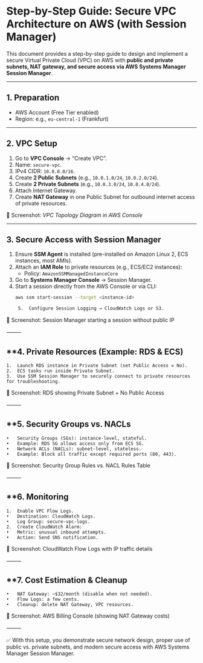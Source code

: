 # Step-by-Step Guide: Secure VPC Architecture on AWS (with Session Manager)

This document provides a step-by-step guide to design and implement a secure Virtual Private Cloud (VPC) on AWS with **public and private subnets, NAT gateway, and secure access via AWS Systems Manager Session Manager**.

---

## **1. Preparation**
- AWS Account (Free Tier enabled)
- Region: e.g., `eu-central-1` (Frankfurt)

---

## **2. VPC Setup**
1. Go to **VPC Console** → “Create VPC”.
2. Name: `secure-vpc`.
3. IPv4 CIDR: `10.0.0.0/16`.
4. Create **2 Public Subnets** (e.g., `10.0.1.0/24`, `10.0.2.0/24`).
5. Create **2 Private Subnets** (e.g., `10.0.3.0/24`, `10.0.4.0/24`).
6. Attach Internet Gateway.
7. Create **NAT Gateway** in one Public Subnet for outbound internet access of private resources.

📸 Screenshot: *VPC Topology Diagram in AWS Console*

---

## **3. Secure Access with Session Manager**

1. Ensure **SSM Agent** is installed (pre-installed on Amazon Linux 2, ECS instances, most AMIs).
2. Attach an **IAM Role** to private resources (e.g., ECS/EC2 instances):
   - Policy: `AmazonSSMManagedInstanceCore`
3. Go to **Systems Manager Console** → Session Manager.
4. Start a session directly from the AWS Console or via CLI:
   ```bash
   aws ssm start-session --target <instance-id>

	5.	Configure Session Logging → CloudWatch Logs or S3.

📸 Screenshot: Session Manager starting a session without public IP

⸻

## **4. Private Resources (Example: RDS & ECS)
	1.	Launch RDS instance in Private Subnet (set Public Access = No).
	2.	ECS tasks run inside Private Subnet.
	3.	Use SSM Session Manager to securely connect to private resources for troubleshooting.

📸 Screenshot: RDS showing Private Subnet + No Public Access

⸻

## **5. Security Groups vs. NACLs
	•	Security Groups (SGs): instance-level, stateful.
	•	Example: RDS SG allows access only from ECS SG.
	•	Network ACLs (NACLs): subnet-level, stateless.
	•	Example: Block all traffic except required ports (80, 443).

📸 Screenshot: Security Group Rules vs. NACL Rules Table

⸻

## **6. Monitoring
	1.	Enable VPC Flow Logs.
	•	Destination: CloudWatch Logs.
	•	Log Group: secure-vpc-logs.
	2.	Create CloudWatch Alarm:
	•	Metric: unusual inbound attempts.
	•	Action: Send SNS notification.

📸 Screenshot: CloudWatch Flow Logs with IP traffic details

⸻

## **7. Cost Estimation & Cleanup
	•	NAT Gateway: ~$32/month (disable when not needed).
	•	Flow Logs: a few cents.
	•	Cleanup: delete NAT Gateway, VPC resources.

📸 Screenshot: AWS Billing Console (showing NAT Gateway costs)

⸻

✅ With this setup, you demonstrate secure network design, proper use of public vs. private subnets, and modern secure access with AWS Systems Manager Session Manager.

